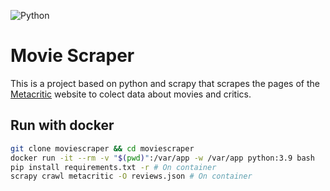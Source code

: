 ![Python](https://img.shields.io/badge/python-3670A0?style=for-the-badge&logo=python&logoColor=ffdd54)


# Movie Scraper

This is a project based on python and scrapy that scrapes the pages of the [Metacritic](https://www.metacritic.com/) website to colect data about movies and critics.

## Run with docker

```bash
git clone moviescraper && cd moviescraper
docker run -it --rm -v "$(pwd)":/var/app -w /var/app python:3.9 bash
pip install requirements.txt -r # On container
scrapy crawl metacritic -O reviews.json # On container
```
